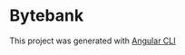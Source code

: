 # Bytebank

This project was generated with [Angular CLI](https://github.com/angular/angular-cli) 

